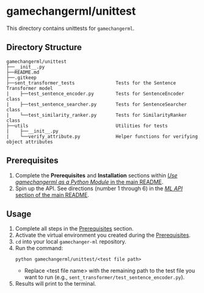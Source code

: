 # gamechangerml/unittest

This directory contains unittests for `gamechangerml`.

## Directory Structure

```
gamechangerml/unittest
├──__init__.py
├──README.md
├──.gitkeep
├──sent_transformer_tests               Tests for the Sentence Transformer model
|    ├──test_sentence_encoder.py        Tests for SentenceEncoder class
|    ├──test_sentence_searcher.py       Tests for SentenceSearcher class
|    └──test_similarity_ranker.py       Tests for SimilarityRanker class
├──utils                                Utilities for tests
|    ├──__init__.py
|    └──verify_attribute.py             Helper functions for verifying object attributes
```

## Prerequisites

1. Complete the **Prerequisites** and **Installation** sections within [_Use gamechangerml as a Python Module_ in the main README](../../README.md#use-gamechangerml-as-a-python-module).
2. Spin up the API. See directions (number 1 through 6) in the [_ML API_ section of the main README](../../README.md#ml-api).

## Usage

1. Complete all steps in the [Prerequisites](#prerequisites) section.
2. Activate the virtual environment you created during the [Prerequisites](#prerequisites).
3. `cd` into your local `gamechanger-ml` repository.
4. Run the command:
   ```
   python gamechangerml/unittest/<test file path>
   ```
   - Replace \<test file name\> with the remaining path to the test file you want to run (e.g., `sent_transformer/test_sentence_encoder.py`).
5. Results will print to the terminal.
